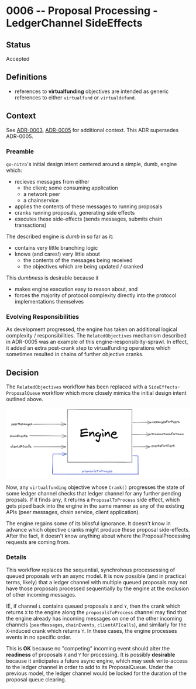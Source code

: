 # 0006 -- Proposal Processing - LedgerChannel SideEffects

## Status

Accepted

## Definitions

- references to **virtualfunding** objectives are intended as generic references to either `virtualfund` or `virtualdefund`.

## Context

See [ADR-0003](./0003-consensus-ledger-channels.md), [ADR-0005](./0005-proposal-processing-related-objectives.md) for additional context. This ADR supersedes ADR-0005.

### Preamble

`go-nitro`'s initial design intent centered around a simple, dumb, engine which:
- recieves messages from either
  - the client; some consuming application
  - a network peer
  - a chainservice
- applies the contents of these messages to running proposals
- cranks running proposals, generating side effects
- executes these side-effects (sends messages, submits chain transactions)

The described engine is _dumb_ in so far as it:
- contains very little branching logic
- knows (and cares!) very little about
  - the contents of the messages being received
  - the objectives which are being updated / cranked

This _dumbness_ is desirable because it 
- makes engine execution easy to reason about, and
- forces the majority of protocol complexity directly into the protocol implementations themselves

### Evolving Responsibilities

As development progressed, the engine has taken on additional logical complexity / responsibilities. The `RelatedObjectives` mechanism described in ADR-0005 was an example of this engine-responsibilty-sprawl. In effect, it added an extra post-crank step to virtualfunding operations which sometimes resulted in chains of further objective cranks.

## Decision

The `RelatedObjectives` workflow has been replaced with a `SideEffects`-`ProposalQueue` workflow which more closely mimics the initial design intent outlined above.

![The new event pipe](./0006-proposal-pipe.png)

Now, any `virtualfunding` objective whose `Crank()` progresses the state of some ledger channel checks that ledger channel for any further pending propsals. If it finds any, it returns a `ProposalToProcess` side effect, which gets piped back into the engine in the same manner as any of the existing APIs (peer messages, chain service, client application).

The engine regains some of its blissful ignorance. It doesn't know in advance which objective cranks might produce these proposal side-effects. After the fact, it doesn't know anything about where the ProposalProcessing requests are coming from.

### Details

This workflow replaces the sequential, synchrohous processessing of queued proposals with an async model. It is now possible (and in practical terms, likely) that a ledger channel with multiple queued proposals may not have those proposals processed sequentially by the engine at the exclusion of other incoming messages.

IE, if channel `L` contains queued proposals `X` and `Y`, then the crank which returns `X` to the engine along the `proposalsToProcess` channel may find that the engine already has incoming messages on one of the other incoming channels (`peerMessages`, `chainEvents`, `clientAPIcalls`), and similarly for the `X`-induced crank which returns `Y`. In these cases, the engine processes events in no specific order.

This is **OK** because no "competing" incoming event should alter the **readiness** of proposals `X` and `Y` for processing. It is possibly **desirable** because it anticipates a future async engine, which may seek write-access to the ledger channel in order to add to its ProposalQueue. Under the previous model, the ledger channel would be locked for the duration of the proposal queue clearing.